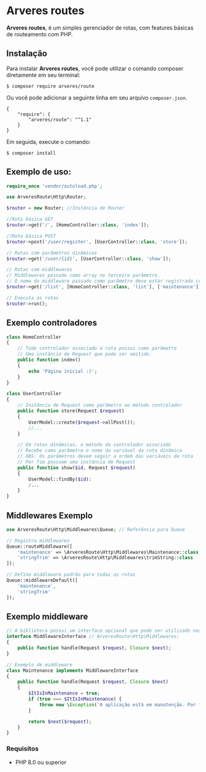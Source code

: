 # Arveres routes

**Arveres routes**, é um simples gerenciador de rotas, com features básicas de routeamento com PHP.

## Instalação

Para instalar **Arveres routes**, você pode utilizar o comando composer diretamente
em seu terminal:
```shell
$ composer require arveres/route
```
Ou você pode adicionar a seguinte linha em seu arquivo `composer.json`.

```
{
    "require": {
        "arveres/route": "^1.1"
    }
}
```
Em seguida, execute o comando:
```shell
$ composer install
```
## Exemplo de uso:
```php
require_once 'vendor/autoload.php';

use ArveresRoute\Http\Router;

$router = new Router; //Instância de Router

//Rota básica GET
$router->get('/', [HomeController::class, 'index']);

//Rota básica POST
$router->post('/user/register', [UserController::class, 'store']);

// Rotas com parâmetros dinâmicos
$router->get('/user/{id}', [UserController::class, 'show']);

// Rotas com middlewares
// Middlewares passado como array no terceiro parâmetro.
// O nome do middleware passado como parâmetro deve estar registrado com a classe Queue
$router->get('/list', [HomeController::class, 'list'], ['maintenance']);

// Executa as rotas
$router->run();
```

## Exemplo controladores

```PHP
class HomeController
{   
    // Todo controlador associado a rota possui como parâmetro
    // Uma instância de Request que pode ser omitido.
    public function index()
    {
        echo 'Página inicial :)';
    }
}

class UserController
{
    // Instância de Request como parâmetro ao método controlador
    public function store(Request $request)
    {
        UserModel::create($request->allPost());
        //...
    }

    // Em rotas dinâmicas, o método do controlador associado
    // Recebe como parâmetro o nome da variável da rota dinâmica
    // OBS: Os parâmetros devem seguir a ordem das variáveis da rota
    // Por fim possuem uma instância de Request
    public function show($id, Request $request)
    {
        UserModel::findBy($id):
        /...
    }
}
```
## Middlewares Exemplo

```PHP
use ArveresRoute\Http\Middlewares\Queue; // Referência para Queue

// Registra middlewares
Queue::routeMiddleware([
    'maintenance' => \ArveresRoute\Http\Middlewares\Maintenance::class,
    'stringTrim' => \ArveresRoute\Http\Middlewares\trimString::class
]);

// Define middleware padrão para todas as rotas
Queue::middlewareDefault([
    'maintenance',
    'stringTrim'
]);
```
## Exemplo middleware
```PHP
// A biblioteca possui um interface opcional que pode ser utilizado nas classes de middleware
interface MiddlewareInterface // ArveresRoute\Http\Middlewares;
{
    public function handle(Request $request, Closure $next);
}

// Exemplo de middleware
class Maintenance implements MiddlewareInterface
{
    public function handle(Request $request, Closure $next)
    {
        $ItIsInMaintenance = true;
        if (true === $ItIsInMaintenance) {
            throw new \Exception('A aplicação está em manutenção. Por favor, tente mais tarde', 200);
        }

        return $next($request);
    }
}
```

### Requisitos
- PHP 8.0 ou superior
